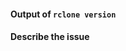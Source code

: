 <!--

Welcome :-) We understand you are having a problem with rclone; we want to help you with that!

If you've just got a question or aren't sure if you've found a bug then please use the rclone forum:

    https://forum.rclone.org/

instead of filing an issue for a quick response.

If you are reporting a bug or asking for a new feature then please use one of the templates here:

    https://github.com/artpar/artpar/issues/new

otherwise fill in the form below.

Thank you

The Rclone Developers

-->


#### Output of `rclone version`



#### Describe the issue



